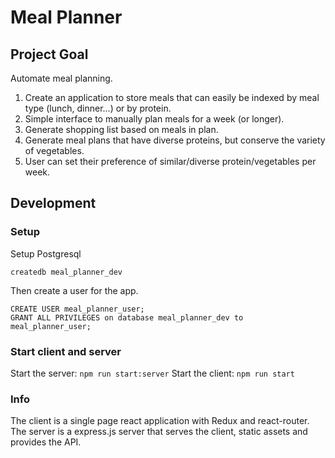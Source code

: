 # Meal Planner

## Project Goal
Automate meal planning.

1. Create an application to store meals that can easily be indexed by meal type (lunch, dinner...) or by protein.
1. Simple interface to manually plan meals for a week (or longer).
1. Generate shopping list based on meals in plan.
1. Generate meal plans that have diverse proteins, but conserve the variety of vegetables.
1. User can set their preference of similar/diverse protein/vegetables per week.

## Development
### Setup
Setup Postgresql

`createdb meal_planner_dev`

Then create a user for the app.

```
CREATE USER meal_planner_user;
GRANT ALL PRIVILEGES on database meal_planner_dev to meal_planner_user;
```

### Start client and server
Start the server: `npm run start:server`
Start the client: `npm run start`

### Info
The client is a single page react application with Redux and react-router.
The server is a express.js server that serves the client, static assets and provides the API.
